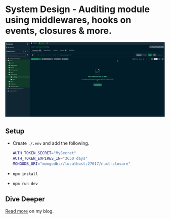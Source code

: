 # System Design - Auditing module using middlewares, hooks on events, closures & more.

![preview](./assets/auditing.gif)

## Setup

- Create `./.env` and add the following.

  ```sh
  AUTH_TOKEN_SECRET="MySecret"
  AUTH_TOKEN_EXPIRES_IN="3650 days"
  MONGODB_URI="mongodb://localhost:27017/nuxt-closure"
  ```

- `npm install`
- `npm run dev`

## Dive Deeper

[Read more](https://loi-tran-blog.netlify.app/blog/system-design-auditing) on my blog.
